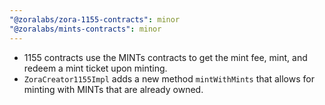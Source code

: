 ```yaml
---
"@zoralabs/zora-1155-contracts": minor
"@zoralabs/mints-contracts": minor
---
```


- 1155 contracts use the MINTs contracts to get the mint fee, mint, and redeem a mint ticket upon minting.
- `ZoraCreator1155Impl` adds a new method `mintWithMints` that allows for minting with MINTs that are already owned.
